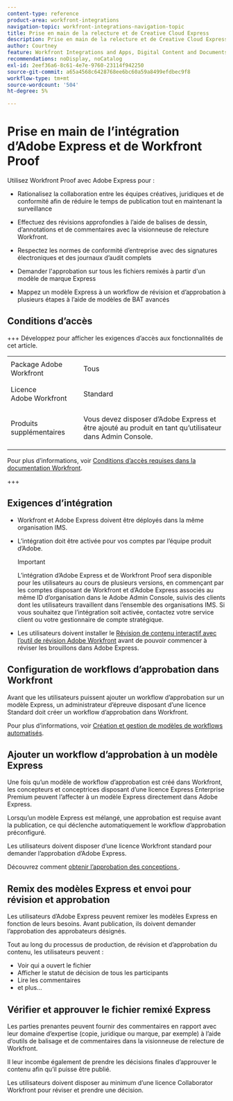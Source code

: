 ```yaml
---
content-type: reference
product-area: workfront-integrations
navigation-topic: workfront-integrations-navigation-topic
title: Prise en main de la relecture et de Creative Cloud Express
description: Prise en main de la relecture et de Creative Cloud Express
author: Courtney
feature: Workfront Integrations and Apps, Digital Content and Documents
recommendations: noDisplay, noCatalog
exl-id: 2eef36a6-8c61-4e7e-9760-23114f942250
source-git-commit: a65a4568c6428768ee6bc60a59a8499efdbec9f8
workflow-type: tm+mt
source-wordcount: '504'
ht-degree: 5%

---
```


# Prise en main de l’intégration d’Adobe Express et de Workfront Proof

Utilisez Workfront Proof avec Adobe Express pour :

* Rationalisez la collaboration entre les équipes créatives, juridiques et de conformité afin de réduire le temps de publication tout en maintenant la surveillance

* Effectuez des révisions approfondies à l’aide de balises de dessin, d’annotations et de commentaires avec la visionneuse de relecture Workfront.

* Respectez les normes de conformité d’entreprise avec des signatures électroniques et des journaux d’audit complets


* Demander l&#39;approbation sur tous les fichiers remixés à partir d&#39;un modèle de marque Express

* Mappez un modèle Express à un workflow de révision et d’approbation à plusieurs étapes à l’aide de modèles de BAT avancés

## Conditions d’accès

+++ Développez pour afficher les exigences d’accès aux fonctionnalités de cet article.

<table style="table-layout:auto"> 
 <col> 
 <col> 
 <tbody> 
 <tr> 
   <td role="rowheader">Package Adobe Workfront</td> 
   <td> 
   <p>Tous</p> 
   </td> 
  </tr> 
  <tr> 
   <td role="rowheader">Licence Adobe Workfront</td> 
   <td> 
   <p>Standard </p> 
  </td> 
  </tr> 
  <tr> 
   <td role="rowheader">Produits supplémentaires</td> 
   <td> 
   <p> Vous devez disposer d’Adobe Express et être ajouté au produit en tant qu’utilisateur dans Admin Console. </p> </td> 
  </tr>
 </tbody> 
</table>

Pour plus d’informations, voir [Conditions d’accès requises dans la documentation Workfront](/help/quicksilver/administration-and-setup/add-users/access-levels-and-object-permissions/access-level-requirements-in-documentation.md).

+++

## Exigences d’intégration

* Workfront et Adobe Express doivent être déployés dans la même organisation IMS.

* L’intégration doit être activée pour vos comptes par l’équipe produit d’Adobe.

  >[!IMPORTANT]
  >
  >L’intégration d’Adobe Express et de Workfront Proof sera disponible pour les utilisateurs au cours de plusieurs versions, en commençant par les comptes disposant de Workfront et d’Adobe Express associés au même ID d’organisation dans le Adobe Admin Console, suivis des clients dont les utilisateurs travaillent dans l’ensemble des organisations IMS. Si vous souhaitez que l’intégration soit activée, contactez votre service client ou votre gestionnaire de compte stratégique.

* Les utilisateurs doivent installer le [Révision de contenu interactif avec l’outil de révision Adobe Workfront](/help/quicksilver/review-and-approve-work/proofing/reviewing-proofs-within-workfront/review-a-proof/review-proof-in-web-viewer-extension.md) avant de pouvoir commencer à réviser les brouillons dans Adobe Express.


## Configuration de workflows d’approbation dans Workfront

Avant que les utilisateurs puissent ajouter un workflow d’approbation sur un modèle Express, un administrateur d’épreuve disposant d’une licence Standard doit créer un workflow d’approbation dans Workfront.

Pour plus d’informations, voir [Création et gestion de modèles de workflows automatisés](/help/quicksilver/administration-and-setup/manage-workfront/configure-proofing/create-manage-automated-workflow-templates.md).

## Ajouter un workflow d’approbation à un modèle Express

Une fois qu’un modèle de workflow d’approbation est créé dans Workfront, les concepteurs et conceptrices disposant d’une licence Express Enterprise Premium peuvent l’affecter à un modèle Express directement dans Adobe Express.

Lorsqu’un modèle Express est mélangé, une approbation est requise avant la publication, ce qui déclenche automatiquement le workflow d’approbation préconfiguré.

Les utilisateurs doivent disposer d’une licence Workfront standard pour demander l’approbation d’Adobe Express.

Découvrez comment [ obtenir l’approbation des conceptions ](https://helpx.adobe.com/express/web/share-and-publish/share-and-collaborate/request-approval.html).


## Remix des modèles Express et envoi pour révision et approbation

Les utilisateurs d’Adobe Express peuvent remixer les modèles Express en fonction de leurs besoins. Avant publication, ils doivent demander l’approbation des approbateurs désignés.

Tout au long du processus de production, de révision et d’approbation du contenu, les utilisateurs peuvent :

* Voir qui a ouvert le fichier
* Afficher le statut de décision de tous les participants
* Lire les commentaires
* et plus...

<!--Learn how to get approval on designs.   
need link to help article-->

## Vérifier et approuver le fichier remixé Express

Les parties prenantes peuvent fournir des commentaires en rapport avec leur domaine d’expertise (copie, juridique ou marque, par exemple) à l’aide d’outils de balisage et de commentaires dans la visionneuse de relecture de Workfront.

Il leur incombe également de prendre les décisions finales d’approuver le contenu afin qu’il puisse être publié.

Les utilisateurs doivent disposer au minimum d’une licence Collaborator Workfront pour réviser et prendre une décision.
